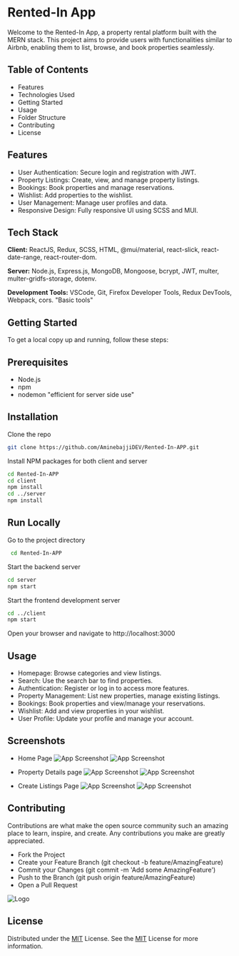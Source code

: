 
# Rented-In App

Welcome to the Rented-In App, a property rental platform built with the MERN stack. This project aims to provide users with functionalities similar to Airbnb, enabling them to list, browse, and book properties seamlessly.


## Table of Contents

- Features
- Technologies Used
- Getting Started
- Usage
- Folder Structure
- Contributing
- License
## Features

- User Authentication: Secure login and registration with JWT.
- Property Listings: Create, view, and manage property listings.
- Bookings: Book properties and manage reservations.
- Wishlist: Add properties to the wishlist.
- User Management: Manage user profiles and data.
- Responsive Design: Fully responsive UI using SCSS and MUI.


## Tech Stack

**Client:** ReactJS, Redux, SCSS, HTML, @mui/material, react-slick, react-date-range, react-router-dom.

**Server:** Node.js, Express.js, MongoDB, Mongoose, bcrypt, JWT, multer, multer-gridfs-storage, dotenv.

**Development Tools:** VSCode, Git, Firefox Developer Tools, Redux DevTools, Webpack, cors. "Basic tools"


## Getting Started

To get a local copy up and running, follow these steps:

## Prerequisites
- Node.js
- npm
- nodemon "efficient for server side use"
## Installation

Clone the repo
```bash
git clone https://github.com/AminebajjiDEV/Rented-In-APP.git
```

Install NPM packages for both client and server

```bash
cd Rented-In-APP
cd client
npm install
cd ../server
npm install
```
    
## Run Locally

Go to the project directory

```bash
 cd Rented-In-APP
```

Start the backend server

```bash
cd server
npm start

```

Start the frontend development server

```bash
cd ../client
npm start

```

Open your browser and navigate to http://localhost:3000

## Usage

- Homepage: Browse categories and view listings.
- Search: Use the search bar to find properties.
- Authentication: Register or log in to access more features.
- Property Management: List new properties, manage existing listings.
- Bookings: Book properties and view/manage your reservations.
- Wishlist: Add and view properties in your wishlist.
- User Profile: Update your profile and manage your account.


## Screenshots
- Home Page
![App Screenshot](https://github.com/AminebajjiDEV/Rented-In-APP/blob/main/client/public/assets/ScreenShots/Home%20page%20top.png)
![App Screenshot](https://github.com/AminebajjiDEV/Rented-In-APP/blob/main/client/public/assets/ScreenShots/Home%20page%20bottom.png)


- Property Details page
![App Screenshot](https://github.com/AminebajjiDEV/Rented-In-APP/blob/main/client/public/assets/ScreenShots/Property-Details%20Top.png)
![App Screenshot](https://github.com/AminebajjiDEV/Rented-In-APP/blob/main/client/public/assets/ScreenShots/Property-Details%20bottom.png)


- Create Listings Page
![App Screenshot](https://github.com/AminebajjiDEV/Rented-In-APP/blob/main/client/public/assets/ScreenShots/Create-listings%20Top.png)
![App Screenshot](https://github.com/AminebajjiDEV/Rented-In-APP/blob/main/client/public/assets/ScreenShots/Create-Listings%20Bottom.png)






## Contributing

Contributions are what make the open source community such an amazing place to learn, inspire, and create. Any contributions you make are greatly appreciated.

- Fork the Project
- Create your Feature Branch (git checkout -b feature/AmazingFeature)
- Commit your Changes (git commit -m 'Add some AmazingFeature')
- Push to the Branch (git push origin feature/AmazingFeature)
- Open a Pull Request


![Logo](https://github.com/AminebajjiDEV/Rented-In-APP/blob/main/client/public/assets/logo.png)


## License
Distributed under the [MIT](https://choosealicense.com/licenses/mit/) License.
See the [MIT](https://choosealicense.com/licenses/mit/) License for more information.



